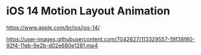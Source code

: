 # iOS 14 Motion Layout Animation

https://www.apple.com/br/ios/ios-14/

https://user-images.githubusercontent.com/7042627/113329557-19f38f80-92f4-11eb-9e2b-d02e680e1281.mp4

